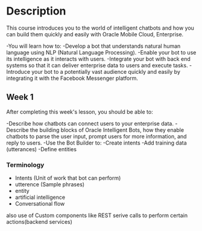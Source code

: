 # Description

This course introduces you to the world of intelligent chatbots and how you can build them quickly and easily with Oracle Mobile Cloud, Enterprise.

-You will learn how to:
  -Develop a bot that understands natural human language using NLP (Natural Language Processing).
  -Enable your bot to use its intelligence as it interacts with users.
  -Integrate your bot with back end systems so that it can deliver enterprise data to users and execute tasks.
  -Introduce your bot to a potentially vast audience quickly and easily by integrating it with the Facebook Messenger platform.

## Week 1

After completing this week's lesson, you should be able to:

  -Describe how chatbots can connect users to your enterprise data.
  -Describe the building blocks of Oracle Intelligent Bots, how they enable chatbots to parse the user input, prompt users for more information, and reply to   users.
  -Use the Bot Builder to:
    -Create intents
    -Add training data (utterances)
    -Define entities

### Terminology

- Intents (Unit of work that bot can perform)
- utterence (Sample phrases)
- entity
- artificial intelligence
- Conversational flow

also use of Custom components like REST serive calls to perform certain actions(backend services)